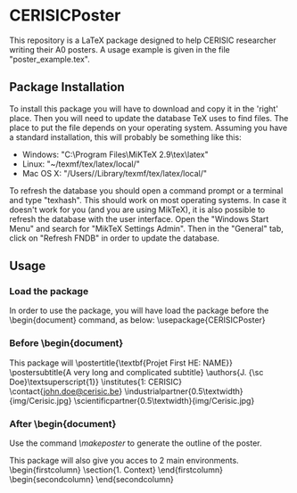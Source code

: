 # CERISICPoster

This repository is a LaTeX package designed to help CERISIC researcher writing their A0 posters. A usage example is given in the file "poster_example.tex".

## Package Installation
To install this package you will have to download and copy it in the 'right' place. Then you will need to update the database TeX uses to find files. The place to put the file depends on your operating system. Assuming you have a standard installation, this will probably be something like this:

* Windows: "C:\Program Files\MiKTeX 2.9\tex\latex"
* Linux: "~/texmf/tex/latex/local/"
* Mac OS X: "/Users/<user name>/Library/texmf/tex/latex/local/"

To refresh the database you should open a command prompt or a terminal and type "texhash". This should work on most operating systems. In case it doesn't work for you (and you are using MikTeX), it is also possible to refresh the database with the user interface. Open the "Windows Start Menu" and search for "MikTeX Settings Admin". Then in the "General" tab, click on "Refresh FNDB" in order to update the database.

## Usage

### Load the package
In order to use the package, you will have load the package before the \begin{document} command, as below:
\usepackage{CERISICPoster}

### Before \begin{document}
This package will 
\postertitle{\textbf{Projet First HE: NAME}}
\postersubtitle{A very long and complicated subtitle}
\authors{J. {\sc Doe}\textsuperscript{1}}
\institutes{1: CERISIC}
\contact{john.doe@cerisic.be}
\industrialpartner{0.5\textwidth}{img/Cerisic.jpg}
\scientificpartner{0.5\textwidth}{img/Cerisic.jpg}

### After \begin{document}
Use the command *\makeposter* to generate the outline of the poster.

This package will also give you acces to 2 main environments.
\begin{firstcolumn}
  \section{1. Context}
\end{firstcolumn}
\begin{secondcolumn}
\end{secondcolumn}

